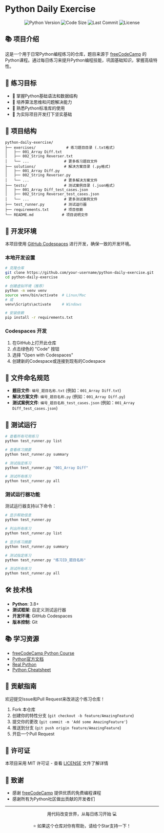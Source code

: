# Python Daily Exercise

<div align="center">
  <img src="https://img.shields.io/badge/Python-3.8%2B-blue?logo=python" alt="Python Version">
  <img src="https://img.shields.io/github/languages/code-size/your-username/python-daily-exercise" alt="Code Size">
  <img src="https://img.shields.io/github/last-commit/your-username/python-daily-exercise" alt="Last Commit">
  <img src="https://img.shields.io/github/license/your-username/python-daily-exercise" alt="License">
</div>

## 📚 项目介绍

这是一个用于日常Python编程练习的仓库，题目来源于 [freeCodeCamp](https://www.freecodecamp.org/) 的Python课程。通过每日练习来提升Python编程技能，巩固基础知识，掌握高级特性。

## 🎯 练习目标

- 🔧 掌握Python基础语法和数据结构
- 🧠 培养算法思维和问题解决能力
- 🚀 熟悉Python标准库的使用
- 💼 为实际项目开发打下坚实基础

## 📁 项目结构

```
python-daily-exercise/
├── exercises/              # 练习题目目录 (.txt格式)
│   ├── 001_Array Diff.txt
│   ├── 002_String Reverser.txt
│   └── ...                # 更多练习题目文件
├── solutions/             # 解决方案目录 (.py格式)
│   ├── 001_Array Diff.py
│   ├── 002_String Reverser.py
│   └── ...                # 更多解决方案文件
├── tests/                 # 测试案例目录 (.json格式)
│   ├── 001_Array Diff_test_cases.json
│   ├── 002_String Reverser_test_cases.json
│   └── ...                # 更多测试案例文件
├── test_runner.py         # 测试运行器
├── requirements.txt       # 项目依赖
└── README.md             # 项目说明文件
```

## 🚀 开发环境

本项目使用 [GitHub Codespaces](https://github.com/features/codespaces) 进行开发，确保一致的开发环境。

### 本地开发设置

```bash
# 克隆仓库
git clone https://github.com/your-username/python-daily-exercise.git
cd python-daily-exercise

# 创建虚拟环境（推荐）
python -m venv venv
source venv/bin/activate  # Linux/Mac
# 或
venv\Scripts\activate     # Windows

# 安装依赖
pip install -r requirements.txt
```

### Codespaces 开发

1. 在GitHub上打开此仓库
2. 点击绿色的 "Code" 按钮
3. 选择 "Open with Codespaces"
4. 创建新的Codespace或连接到现有的Codespace

## 📝 文件命名规范

- **题目文件**: `编号_题目名称.txt` (例如：`001_Array Diff.txt`)
- **解决方案文件**: `编号_题目名称.py` (例如：`001_Array Diff.py`)
- **测试案例文件**: `编号_题目名称_test_cases.json` (例如：`001_Array Diff_test_cases.json`)

## 🧪 测试运行

```bash
# 查看所有可用练习
python test_runner.py list

# 查看练习摘要
python test_runner.py summary

# 测试指定练习
python test_runner.py "001_Array Diff"

# 测试所有练习
python test_runner.py all
```

### 测试运行器功能

测试运行器支持以下命令：

```bash
# 显示帮助信息
python test_runner.py

# 列出所有练习
python test_runner.py list

# 显示练习摘要
python test_runner.py summary

# 测试指定练习
python test_runner.py "练习ID_题目名称"

# 测试所有练习
python test_runner.py all
```


## 🛠️ 技术栈

- **Python**: 3.8+
- **测试框架**: 自定义测试运行器
- **开发环境**: GitHub Codespaces
- **版本控制**: Git

## 📚 学习资源

- [freeCodeCamp Python Course](https://www.freecodecamp.org/learn/scientific-computing-with-python/)
- [Python官方文档](https://docs.python.org/3/)
- [Real Python](https://realpython.com/)
- [Python Cheatsheet](https://www.pythoncheatsheet.org/)

## 🤝 贡献指南

欢迎提交Issue和Pull Request来改进这个练习仓库！

1. Fork 本仓库
2. 创建你的特性分支 (`git checkout -b feature/AmazingFeature`)
3. 提交你的更改 (`git commit -m 'Add some AmazingFeature'`)
4. 推送到分支 (`git push origin feature/AmazingFeature`)
5. 开启一个Pull Request

## 📄 许可证

本项目采用 MIT 许可证 - 查看 [LICENSE](LICENSE) 文件了解详情

## 🙏 致谢

- 感谢 [freeCodeCamp](https://www.freecodecamp.org/) 提供优质的免费编程课程
- 感谢所有为Python社区做出贡献的开发者们

---
<div align="center">
  <p>用代码改变世界，从每日练习开始 💻</p>
  <p>⭐ 如果这个仓库对你有帮助，请给个Star支持一下！</p>
</div>